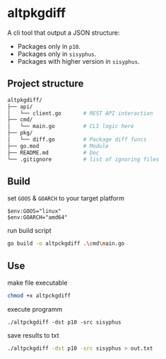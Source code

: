 # altpkgdiff

A cli tool that output a JSON structure:

- Packages only in `p10`.
- Packages only in `sisyphus`.
- Packages with higher version in `sisyphus`.

## Project structure

```sh
altpkgdiff/
├── api/
│   └── client.go       # REST API interaction
├── cmd/
│   └── main.go         # CLI logic here
├── pkg/
│   └── diff.go         # Package diff funcs
├── go.mod              # Module
├── README.md           # Doc
└── .gitignore          # list of ignoring files
```

## Build

set `GOOS` & `GOARCH` to your target platform

```pwsh
$env:GOOS="linux"
$env:GOARCH="amd64" 
```

run build script

```sh
go build -o altpckgdiff .\cmd\main.go
```

## Use

make file executable

```sh
chmod +x altpckgdiff
```

execute programm

```pwsh
./altpckgdiff -dst p10 -src sisyphus
```

save results to txt

```sh
./altpckgdiff -dst p10 -src sisyphus > out.txt
```
